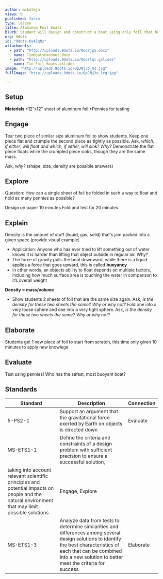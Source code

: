 ```yaml
---
author: miketeja
views: 0
published: false
type: lesson
title: Aluminum Foil Boats
blurb: Student will design and construct a boat using only foil that holds as many pennies as possible without sinking
org: 9dots
id: "9dots-Oo4ZqNz"
attachments: 
  - path: "http://uploads.9dots.io/OoorjpS.docx"
    name: TinBoatsHandout.docx
  - path: "http://uploads.9dots.io/Ooorlqc.gslides"
    name: Tin Foil Boats.gslides
image: "http://uploads.9dots.io/OpJNj3o_md.jpg"
fullImage: "http://uploads.9dots.io/OpJNj3o_lrg.jpg"

---
```


## Setup
**Materials** 
•12"x12" sheet of aluminum foil
•Pennies for testing
 
## Engage
Tear two piece of similar size aluminum foil to show students.
Keep one piece flat and crumple the second piece as tightly as possible.
Ask, _which, if either, will float and which, if either, will sink? Why?_
Demonstrate the flat piece floats while the crumpled piece sinks, though they are the same mass.
 
Ask, _why?_ (shape, size, density are possible answers)
 
## Explore
Question: How can a single sheet of foil be folded in such a way to float and hold as many pennies as possible?

Design on paper 10 minutes
Fold and test for 20 minutes
 
## Explain
Density is the amount of stuff (liquid, gas, solid) that's jam packed into a given space (provide visual example)

- Application: Anyone who has ever tried to lift something out of water knows it is harder than lifting that object outside in regular air. Why?
- The force of gravity pulls the boat downward, while there is a liquid applies a force that goes upward, this is called **buoyancy**
- In other words, an objects ability to float depends on multiple factors, including how much surface area is touching the water in comparison to it’s overall weight

**Density = mass/volume** 

- Show students 2 sheets of foil that are the same size again. Ask, _is the density for these two sheets the same? Why or why not?_
Fold one into a very loose sphere and one into a very tight sphere. Ask, _is the density for these two sheets the same? Why or why not?_

## Elaborate
Students get 1 new piece of foil to start from scratch, this time only given 10 minutes to apply new knowlege
 
## Evaluate
Test using pennies! Who has the safest, most buoyant boat?

## Standards
| Standard      | Description   | Connection  |
| ------------- |---------------| ------|
| 5-PS2-1      | Support an argument that the gravitational force exerted by Earth on objects is directed down |   Evaluate |
| MS-ETS1-1 	| Define the criteria and constraints of a design problem with sufficient precision to ensure a successful solution, 
taking into account relevant scientific principles and potential impacts on people and the natural environment that may limit possible solutions   |   Engage, Explore |
| MS-ETS1-3     | Analyze data from tests to determine similarities and differences among several design solutions to identify the best characteristics of each that can be combined into a new solution to better meet the criteria for success | Elaborate |
